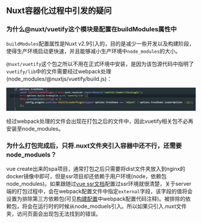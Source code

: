 ## Nuxt容器化过程中引发的疑问

### 为什么@nuxt/vuetify这个模块是配置在buildModules属性中

`buildModules`配置属性是Nuxt v2.9引入的，目的是减少一些开发以及构建阶段，使得生产环境启动更快速，并且能够减小生产环境中`node_modules`的大小。

`@nuxt/vuetify`这个包之所以不用在正式环境中安装，是因为该包源代码中指明了`vuetify/lib`中的文件需要经过webpack处理(node_modules/@nuxtjs/vuetify/build.js)：

![](./img/nuxt-question/1.png)

经过webpack处理的文件会出现在打包之后的文件中，因此vuetify相关包不必再安装至node_modules。



### 为什么打包完成后，只将.nuxt文件夹引入容器中还不行，还需要node_moduels？

vue create出来的spa项目，通常打包之后只需要将dist文件夹放入到nginx的docker镜像中即可，但是ssr项目却还依赖于用户环境(node，依赖包node_modules)。如果跟随过[vue ssr文档](<https://ssr.vuejs.org/zh/#%E4%BB%80%E4%B9%88%E6%98%AF%E6%9C%8D%E5%8A%A1%E5%99%A8%E7%AB%AF%E6%B8%B2%E6%9F%93-ssr-%EF%BC%9F>)配置过ssr环境就很清楚，关于server端的打包过程中，会在webpack配置文件中指定`external`字段，该字段的值将会设置为排除第三方依赖包(可见[构建配置](<https://ssr.vuejs.org/zh/guide/build-config.html#%E6%9C%8D%E5%8A%A1%E5%99%A8%E9%85%8D%E7%BD%AE-server-config>)中webpack配置代码注释)。被排除的依赖包，将会在运行时的时候从node_moduels引入。所以如果只引入.nuxt文件夹，访问页面会出现包无法找到的错误。